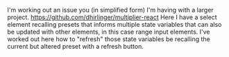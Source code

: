 I'm working out an issue you (in simplified form) I'm having with a larger project. https://github.com/dhirlinger/multiplier-react
Here I have a select element recalling presets that informs multiple state variables that can also be updated with other elements, in this case range input elements. I've worked out here how to "refresh" those state variables be recalling the current but altered preset with a refresh button. 
